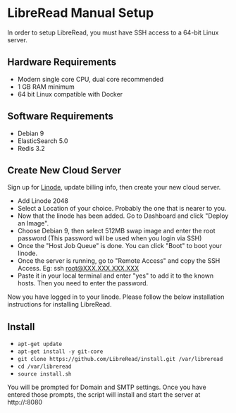 # LibreRead Manual Setup
In order to setup LibreRead, you must have SSH access to a 64-bit Linux server.

## Hardware Requirements
* Modern single core CPU, dual core recommended
* 1 GB RAM minimum
* 64 bit Linux compatible with Docker

## Software Requirements
* Debian 9
* ElasticSearch 5.0
* Redis 3.2

## Create New Cloud Server
Sign up for [Linode](https://www.linode.com/?r=2c9c375722ccc8de20545189f54af1457e34a0e7), update billing info, then create your new cloud server.

* Add Linode 2048
* Select a Location of your choice. Probably the one that is nearer to you.
* Now that the linode has been added. Go to Dashboard and click "Deploy an Image".
* Choose Debian 9, then select 512MB swap image and enter the root password (This password will be used when you login via SSH)
* Once the "Host Job Queue" is done. You can click "Boot" to boot your linode.
* Once the server is running, go to "Remote Access" and copy the SSH Access. Eg: ssh root@XXX.XXX.XXX.XXX
* Paste it in your local terminal and enter "yes" to add it to the known hosts. Then you need to enter the password.

Now you have logged in to your linode. Please follow the below installation instructions for installing LibreRead.

## Install
* `apt-get update`
* `apt-get install -y git-core`
* `git clone https://github.com/LibreRead/install.git /var/libreread`
* `cd /var/libreread`
* `source install.sh`

You will be prompted for Domain and SMTP settings. Once you have entered those prompts, the script will install and start the server at http://<your-ip-address>:8080
